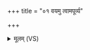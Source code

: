 +++
title = "०१ वयमु त्वामपूर्व्य"

+++
<details><summary>मूलम् (VS)</summary>

व॒यमु॒ त्वाम॑पूर्व्य स्थू॒रं न कच्चि॒द्भर॑न्तोऽव॒स्यवः॑। वाजे॑ चि॒त्रं ह॑वामहे ॥
</details>